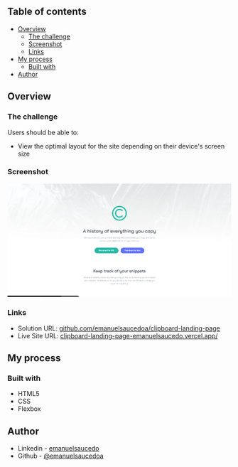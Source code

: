## Table of contents

- [Overview](#overview)
  - [The challenge](#the-challenge)
  - [Screenshot](#screenshot)
  - [Links](#links)
- [My process](#my-process)
  - [Built with](#built-with)
- [Author](#author)

## Overview

### The challenge

Users should be able to:

- View the optimal layout for the site depending on their device's screen size

### Screenshot

![](./screenshot.png)

### Links

- Solution URL: [github.com/emanuelsaucedoa/clipboard-landing-page](https://github.com/emanuelsaucedoa/clipboard-landing-page)
- Live Site URL: [clipboard-landing-page-emanuelsaucedo.vercel.app/](https://clipboard-landing-page-emanuelsaucedo.vercel.app/)

## My process

### Built with

- HTML5
- CSS
- Flexbox

## Author

- Linkedin - [emanuelsaucedo](https://www.linkedin.com/in/emanuelsaucedo/)
- Github - [@emanuelsaucedoa](https://github.com/emanuelsaucedoa)